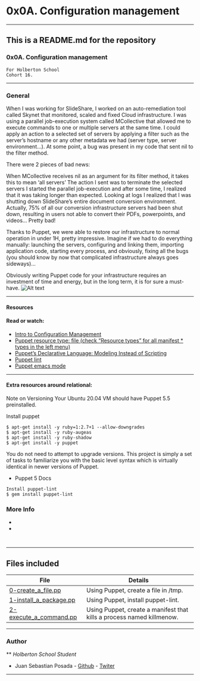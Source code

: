 # 0x0A. Configuration management
***
## This is a README.md for the repository
### 0x0A. Configuration management
```
For Holberton School
Cohort 16.
```
***
### General
When I was working for SlideShare, I worked on an auto-remediation tool called Skynet that monitored, scaled and fixed Cloud infrastructure. I was using a parallel job-execution system called MCollective that allowed me to execute commands to one or multiple servers at the same time. I could apply an action to a selected set of servers by applying a filter such as the server’s hostname or any other metadata we had (server type, server environment…). At some point, a bug was present in my code that sent nil to the filter method.

There were 2 pieces of bad news:

When MCollective receives nil as an argument for its filter method, it takes this to mean ‘all servers’
The action I sent was to terminate the selected servers
I started the parallel job-execution and after some time, I realized that it was taking longer than expected. Looking at logs I realized that I was shutting down SlideShare’s entire document conversion environment. Actually, 75% of all our conversion infrastructure servers had been shut down, resulting in users not able to convert their PDFs, powerpoints, and videos… Pretty bad!

Thanks to Puppet, we were able to restore our infrastructure to normal operation in under 1H, pretty impressive. Imagine if we had to do everything manually: launching the servers, configuring and linking them, importing application code, starting every process, and obviously, fixing all the bugs (you should know by now that complicated infrastructure always goes sideways)…

Obviously writing Puppet code for your infrastructure requires an investment of time and energy, but in the long term, it is for sure a must-have.
![Alt text](https://s3.amazonaws.com/intranet-projects-files/holbertonschool-sysadmin_devops/292/4i8il3B.gif)

***
#### Resources
#### Read or watch:
* [Intro to Configuration Management](https://www.digitalocean.com/community/tutorials/an-introduction-to-configuration-management)
* [Puppet resource type: file (check “Resource types” for all manifest * types in the left menu)](https://puppet.com/docs/puppet/5.5/types/file.html)
* [Puppet’s Declarative Language: Modeling Instead of Scripting](https://puppet.com/blog/puppets-declarative-language-modeling-instead-of-scripting/)
* [Puppet lint](http://puppet-lint.com/)
* [Puppet emacs mode](https://github.com/voxpupuli/puppet-mode)

***
#### Extra resources around relational:

Note on Versioning
Your Ubuntu 20.04 VM should have Puppet 5.5 preinstalled.

Install puppet
```
$ apt-get install -y ruby=1:2.7+1 --allow-downgrades
$ apt-get install -y ruby-augeas
$ apt-get install -y ruby-shadow
$ apt-get install -y puppet
```

You do not need to attempt to upgrade versions. This project is simply a set of tasks to familiarize you with the basic level syntax which is virtually identical in newer versions of Puppet.
* Puppet 5 Docs
```
Install puppet-lint
$ gem install puppet-lint
```

### More Info

*
*

```


```
***
## Files included

| File                 | Details                                    |
|--------------------- | ------------------------------------------ |
| [0-create_a_file.pp](./a) | Using Puppet, create a file in /tmp. 	       |
| [1-install_a_package.pp](./b) | Using Puppet, install puppet-lint. 	       |
| [2-execute_a_command.pp](./c) | Using Puppet, create a manifest that kills a process named killmenow.	       |

***
### Author
**
 *Holberton School Student*
* Juan Sebastian Posada  - [Github](https://github.com/Juansepo13) - [Twiter](https://twitter.com/@JuanSeb35904130)
***